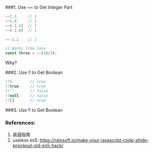 ###1. Use ~~ to Get Integer Part
```js
~~1.1     // 1
~~1.8     // 1
~~(-1.1)  // 1
~~(-1.8)  // 1

~~-1.1    // 1

// Works like Java
const three = ~~(10/3);
```
Why?

###2. Use !! to Get Boolean
```js
!!5        // true
!!true     // true
!!''       // false
!!null     // false
!![]       // true
```

###3. Use !! to Get Boolean


### References:
1. 装逼指南
2. useless es5:
https://rainsoft.io/make-your-javascript-code-shide-knockout-old-es5-hack/
